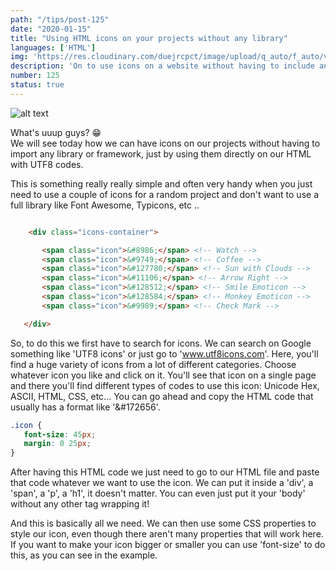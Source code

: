 ```yaml
---
path: "/tips/post-125"
date: "2020-01-15"
title: "Using HTML icons on your projects without any library"
languages: ['HTML']
img: 'https://res.cloudinary.com/duejrcpct/image/upload/q_auto/f_auto/v1587591211/tips/125-1_uoap6z.png'
description: 'On to use icons on a website without having to include any libraries'
number: 125
status: true
---
```


![alt text](https://res.cloudinary.com/duejrcpct/image/upload/q_auto/f_auto/v1587591211/tips/125-2_q0pwbv.png "HTML icons")

What's uuup guys? 😁  
We will see today how we can have icons on our projects without having to import any library or framework, just by using them directly on our HTML with UTF8 codes.

This is something really really simple and often very handy when you just need to use a couple of icons for a random project and don't want to use a full library like Font Awesome, Typicons, etc ..

 ```html
 
     <div class="icons-container">

        <span class="icon">&#8986;</span> <!-- Watch -->
        <span class="icon">&#9749;</span> <!-- Coffee -->
        <span class="icon">&#127780;</span> <!-- Sun with Clouds -->
        <span class="icon">&#11106;</span> <!-- Arrow Right -->
        <span class="icon">&#128512;</span> <!-- Smile Emoticon -->
        <span class="icon">&#128584;</span> <!-- Monkey Emoticon -->
        <span class="icon">&#9989;</span> <!-- Check Mark -->

    </div>

 ```

So, to do this we first have to search for icons. We can search on Google something like 'UTF8 icons' or just go to 'www.utf8icons.com'. Here, you'll find a huge variety of icons from a lot of different categories. Choose whatever icon you like and click on it. You'll see that icon on a single page and there you'll find different types of codes to use this icon: Unicode Hex, ASCII, HTML, CSS, etc... You can go ahead and copy the HTML code that usually has a format like '&#172656'.

 ```css
.icon {
    font-size: 45px;
    margin: 0 25px;
}
 ```

After having this HTML code we just need to go to our HTML file and paste that code whatever we want to use the icon. We can put it inside a 'div', a 'span', a 'p', a 'h1', it doesn't matter. You can even just put it your 'body' without any other tag wrapping it!

And this is basically all we need. We can then use some CSS properties to style our icon, even though there aren't many properties that will work here. If you want to make your icon bigger or smaller you can use 'font-size' to do this, as you can see in the example.